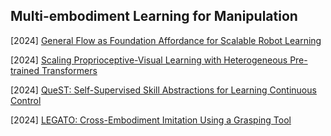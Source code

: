 ## Multi-embodiment Learning for Manipulation

[2024] [General Flow as Foundation Affordance for Scalable Robot Learning](https://arxiv.org/abs/2401.11439)

[2024] [Scaling Proprioceptive-Visual Learning with Heterogeneous Pre-trained Transformers](https://arxiv.org/abs/2409.20537)

[2024] [QueST: Self-Supervised Skill Abstractions for Learning Continuous Control](https://arxiv.org/abs/2407.15840)

[2024] [LEGATO: Cross-Embodiment Imitation Using a Grasping Tool](https://arxiv.org/abs/2411.03682)


